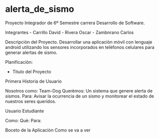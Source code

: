 # alerta_de_sismo
Proyecto Integrador de 6º Semestre carrera Desarrollo de Software.

  Integrantes
    - Carrillo David
    - Rivera Oscar
    - Zambnrano Carlos

Descripciòn del Proyecto.
  Desarrollar una aplicaciòn mòvil con lenguaje android utilizando los sensores incorporados en telèfonos celulares para generar alertas     de sismo.  
  
Planificaciòn: 
  - Tìtulo del Proyecto
  
Primera Historia de Usuario

Nosotros como: Team-Dog
Querèmos: Un sistema que genere alerta de sismos.
Para: Avisar la ocurrencia de un sismo y monitorear el estado de nuestros seres queridos.

Usuario Estudiante

Como: 
Què:
Para:

Boceto de la Aplicaciòn 
Como se va a ver
